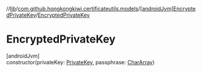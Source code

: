 //[lib](../../../index.md)/[com.github.hongkongkiwi.certificateutils.models](../index.md)/[[androidJvm]EncryptedPrivateKey](index.md)/[EncryptedPrivateKey](-encrypted-private-key.md)

# EncryptedPrivateKey

[androidJvm]\
constructor(privateKey: [PrivateKey](https://developer.android.com/reference/kotlin/java/security/PrivateKey.html), passphrase: [CharArray](https://kotlinlang.org/api/latest/jvm/stdlib/kotlin/-char-array/index.html))
